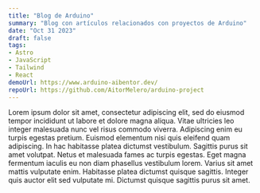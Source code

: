 ```yaml
---
title: "Blog de Arduino"
summary: "Blog con artículos relacionados con proyectos de Arduino"
date: "Oct 31 2023"
draft: false
tags:
- Astro
- JavaScript
- Tailwind
- React
demoUrl: https://www.arduino-aibentor.dev/
repoUrl: https://github.com/AitorMelero/arduino-project
---
```


Lorem ipsum dolor sit amet, consectetur adipiscing elit, sed do eiusmod tempor incididunt ut labore et dolore magna aliqua. Vitae ultricies leo integer malesuada nunc vel risus commodo viverra. Adipiscing enim eu turpis egestas pretium. Euismod elementum nisi quis eleifend quam adipiscing. In hac habitasse platea dictumst vestibulum. Sagittis purus sit amet volutpat. Netus et malesuada fames ac turpis egestas. Eget magna fermentum iaculis eu non diam phasellus vestibulum lorem. Varius sit amet mattis vulputate enim. Habitasse platea dictumst quisque sagittis. Integer quis auctor elit sed vulputate mi. Dictumst quisque sagittis purus sit amet.
